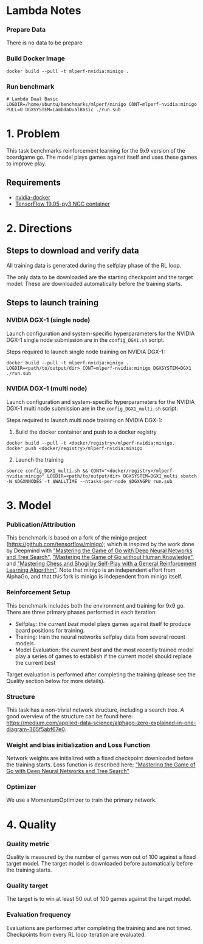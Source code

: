 # Lambda Notes

### Prepare Data

There is no data to be prepare


### Build Docker Image

```
docker build --pull -t mlperf-nvidia:minigo .
```

### Run benchmark

```
# Lambda Dual Basic
LOGDIR=/home/ubuntu/benchmarks/mlperf/minigo CONT=mlperf-nvidia:minigo PULL=0 DGXSYSTEM=LambdaDualBasic ./run.sub
```

# 1. Problem

This task benchmarks reinforcement learning for the 9x9 version of the boardgame go.
The model plays games against itself and uses these games to improve play.

## Requirements
* [nvidia-docker](https://github.com/NVIDIA/nvidia-docker)
* [TensorFlow 19.05-py3 NGC container](https://ngc.nvidia.com/catalog/containers/nvidia:tensorflow)

# 2. Directions
## Steps to download and verify data

All training data is generated during the selfplay phase of the RL loop.

The only data to be downloaded are the starting checkpoint and the target model. These are downloaded automatically
before the training starts.

## Steps to launch training

### NVIDIA DGX-1 (single node)
Launch configuration and system-specific hyperparameters for the NVIDIA DGX-1
single node submission are in the `config_DGX1.sh` script.

Steps required to launch single node training on NVIDIA DGX-1:

```
docker build --pull -t mlperf-nvidia:minigo .
LOGDIR=<path/to/output/dir> CONT=mlperf-nvidia:minigo DGXSYSTEM=DGX1 ./run.sub
```

### NVIDIA DGX-1 (multi node)
Launch configuration and system-specific hyperparameters for the NVIDIA DGX-1
multi node submission are in the `config_DGX1_multi.sh` script.

Steps required to launch multi node training on NVIDIA DGX-1:

1. Build the docker container and push to a docker registry
```
docker build --pull -t <docker/registry>/mlperf-nvidia:minigo.
docker push <docker/registry>/mlperf-nvidia:minigo
```

2. Launch the training
```
source config_DGX1_multi.sh && CONT="<docker/registry>/mlperf-nvidia:minigo" LOGDIR=<path/to/output/dir> DGXSYSTEM=DGX1_multi sbatch -N $DGXNNODES -t $WALLTIME --ntasks-per-node $DGXNGPU run.sub
```

# 3. Model
### Publication/Attribution

This benchmark is based on a fork of the minigo project (https://github.com/tensorflow/minigo); which is inspired by the work done by Deepmind with ["Mastering the Game of Go with Deep Neural Networks and
Tree Search"](https://www.nature.com/articles/nature16961), ["Mastering the Game of Go without Human
Knowledge"](https://www.nature.com/articles/nature24270), and ["Mastering Chess and Shogi by
Self-Play with a General Reinforcement Learning
Algorithm"](https://arxiv.org/abs/1712.01815). Note that minigo is an
independent effort from AlphaGo, and that this fork is minigo is independent from minigo itself. 


### Reinforcement Setup

This benchmark includes both the environment and training for 9x9 go. There are three primary phases performed in each iteration:

 - Selfplay: the *current best* model plays games against itself to produce board positions for training.
 - Training: train the neural networks selfplay data from several recent models. 
 - Model Evaluation: the *current best* and the most recently trained model play a series of games to establish if the current model should replace the current best
 
 Target evaluation is performed after completing the training (please see the Quality section below for more details).

### Structure

This task has a non-trivial network structure, including a search tree.
A good overview of the structure can be found here: https://medium.com/applied-data-science/alphago-zero-explained-in-one-diagram-365f5abf67e0. 

### Weight and bias initialization and Loss Function
Network weights are initialized with a fixed checkpoint downloaded before the training starts. Loss function is described here;
["Mastering the Game of Go with Deep Neural Networks and Tree Search"](https://www.nature.com/articles/nature16961)

### Optimizer
We use a MomentumOptimizer to train the primary network. 

# 4. Quality

### Quality metric
Quality is measured by the number of games won out of 100 against a fixed target model.
The target model is downloaded before automatically before the training starts.

### Quality target
The target is to win at least 50 out of 100 games against the target model.

### Evaluation frequency
Evaluations are performed after completing the training and are not timed.
Checkpoints from every RL loop iteration are evaluated. 
